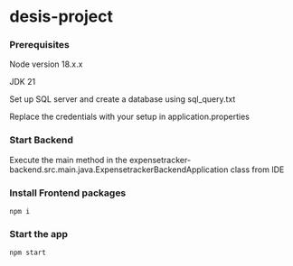 # desis-project

### Prerequisites

Node version 18.x.x

JDK 21

Set up SQL server and create a database using sql_query.txt

Replace the credentials with your setup in application.properties

### Start Backend

Execute the main method in the expensetracker-backend.src.main.java.ExpensetrackerBackendApplication class from IDE

### Install Frontend packages

```shell
npm i
```

### Start the app
```shell
npm start
```
